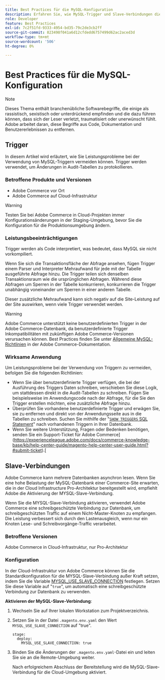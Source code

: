 ```yaml
---
title: Best Practices für die MySQL-Konfiguration
description: Erfahren Sie, wie MySQL-Trigger und Slave-Verbindungen die Site-Performance von Commerce beeinflussen und wie sie effektiv verwendet werden.
role: Developer
feature: Best Practices
exl-id: 7c2f51fd-9333-4954-bd35-79c2de3cb2ff
source-git-commit: 823498f041a6d12cfdedd6757499d62ac2aced3d
workflow-type: tm+mt
source-wordcount: '506'
ht-degree: 0%

---
```


# Best Practices für die MySQL-Konfiguration

>[!NOTE]
>
>Dieses Thema enthält branchenübliche Softwarebegriffe, die einige als rassistisch, sexistisch oder unterdrückend empfinden und die dazu führen können, dass sich der Leser verletzt, traumatisiert oder unerwünscht fühlt. Adobe arbeitet daran, diese Begriffe aus Code, Dokumentation und Benutzererlebnissen zu entfernen.

## Trigger

In diesem Artikel wird erläutert, wie Sie Leistungsprobleme bei der Verwendung von MySQL-Triggern vermeiden können. Trigger werden verwendet, um Änderungen in Audit-Tabellen zu protokollieren.

### Betroffene Produkte und Versionen

- Adobe Commerce vor Ort
- Adobe Commerce auf Cloud-Infrastruktur

>[!WARNING]
>
>Testen Sie bei Adobe Commerce in Cloud-Projekten immer Konfigurationsänderungen in der Staging-Umgebung, bevor Sie die Konfiguration für die Produktionsumgebung ändern.

### Leistungsbeeinträchtigungen

Trigger werden als Code interpretiert, was bedeutet, dass MySQL sie nicht vorkompiliert.

Wenn Sie sich die Transaktionsfläche der Abfrage ansehen, fügen Trigger einem Parser und Interpreter Mehraufwand für jede mit der Tabelle ausgeführte Abfrage hinzu. Die Trigger teilen sich denselben Transaktionsraum wie die ursprünglichen Abfragen. Während diese Abfragen um Sperren in der Tabelle konkurrieren, konkurrieren die Trigger unabhängig voneinander um Sperren in einer anderen Tabelle.

Dieser zusätzliche Mehraufwand kann sich negativ auf die Site-Leistung auf der Site auswirken, wenn viele Trigger verwendet werden.

>[!WARNING]
>
>Adobe Commerce unterstützt keine benutzerdefinierten Trigger in der Adobe Commerce-Datenbank, da benutzerdefinierte Trigger Inkompatibilitäten mit zukünftigen Adobe Commerce-Versionen verursachen können. Best Practices finden Sie unter [Allgemeine MySQL-Richtlinien](../../../installation/prerequisites/database/mysql.md) in der Adobe Commerce-Dokumentation.

### Wirksame Anwendung

Um Leistungsprobleme bei der Verwendung von Triggern zu vermeiden, befolgen Sie die folgenden Richtlinien:

- Wenn Sie über benutzerdefinierte Trigger verfügen, die bei der Ausführung des Triggers Daten schreiben, verschieben Sie diese Logik, um stattdessen direkt in die Audit-Tabellen zu schreiben. Fügen Sie beispielsweise im Anwendungscode nach der Abfrage, für die Sie den Trigger erstellen möchten, eine zusätzliche Abfrage hinzu.
- Überprüfen Sie vorhandene benutzerdefinierte Trigger und erwägen Sie, sie zu entfernen und direkt von der Anwendungsseite aus in die Tabellen zu schreiben. Suchen Sie mithilfe der &quot;[`SHOW TRIGGERS` SQL Statement](https://dev.mysql.com/doc/refman/8.0/en/show-triggers.html)&quot; nach vorhandenen Triggern in Ihrer Datenbank.
- Wenn Sie weitere Unterstützung, Fragen oder Bedenken benötigen, senden Sie ein Support-Ticket für Adobe Commerce](https://experienceleague.adobe.com/docs/commerce-knowledge-base/kb/help-center-guide/magento-help-center-user-guide.html?#submit-ticket).[

## Slave-Verbindungen

Adobe Commerce kann mehrere Datenbanken asynchron lesen. Wenn Sie eine hohe Belastung der MySQL-Datenbank einer Commerce-Site erwarten, die in der Cloud Infrastructure Pro-Architektur bereitgestellt wird, empfiehlt Adobe die Aktivierung der MYSQL-Slave-Verbindung.

Wenn Sie die MYSQL-Slave-Verbindung aktivieren, verwendet Adobe Commerce eine schreibgeschützte Verbindung zur Datenbank, um schreibgeschützten Traffic auf einem Nicht-Master-Knoten zu empfangen. Die Leistung verbessert sich durch den Lastenausgleich, wenn nur ein Knoten Lese- und Schreibvorgänge-Traffic verarbeitet.

### Betroffene Versionen

Adobe Commerce in Cloud-Infrastruktur, nur Pro-Architektur

### Konfiguration

In der Cloud-Infrastruktur von Adobe Commerce können Sie die Standardkonfiguration für die MYSQL-Slave-Verbindung außer Kraft setzen, indem Sie die Variable [MYSQL_USE_SLAVE_CONNECTION](https://experienceleague.adobe.com/docs/commerce-cloud-service/user-guide/configure/env/stage/variables-deploy.html#mysql_use_slave_connection) festlegen. Setzen Sie diese Variable auf &quot;`true`&quot;, um automatisch eine schreibgeschützte Verbindung zur Datenbank zu verwenden.

**Aktivieren der MySQL-Slave-Verbindung**:

1. Wechseln Sie auf Ihrer lokalen Workstation zum Projektverzeichnis.

1. Setzen Sie in der Datei `.magento.env.yaml` den Wert `MYSQL_USE_SLAVE_CONNECTION` auf &quot;true&quot;.

   ```
   stage:
     deploy:
       MYSQL_USE_SLAVE_CONNECTION: true
   ```

1. Binden Sie die Änderungen der `.magento.env.yaml`-Datei ein und leiten Sie sie an die Remote-Umgebung weiter.

   Nach erfolgreichem Abschluss der Bereitstellung wird die MySQL-Slave-Verbindung für die Cloud-Umgebung aktiviert.
